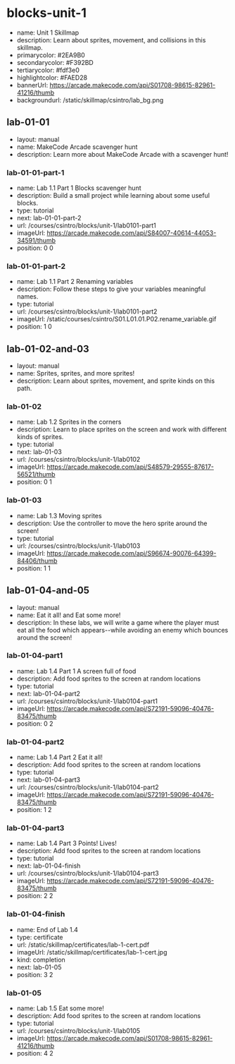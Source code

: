 # blocks-unit-1

* name: Unit 1 Skillmap
* description: Learn about sprites, movement, and collisions in this skillmap.
* primarycolor: #2EA9B0
* secondarycolor: #F392BD
* tertiarycolor: #fdf3e0
* highlightcolor: #FAED28
* bannerUrl: https://arcade.makecode.com/api/S01708-98615-82961-41216/thumb
* backgroundurl: /static/skillmap/csintro/lab_bg.png

## lab-01-01

* layout: manual
* name: MakeCode Arcade scavenger hunt
* description: Learn more about MakeCode Arcade with a scavenger hunt!

### lab-01-01-part-1

* name: Lab 1.1 Part 1 Blocks scavenger hunt
* description: Build a small project while learning about some useful blocks.
* type: tutorial
* next: lab-01-01-part-2
* url: /courses/csintro/blocks/unit-1/lab0101-part1
* imageUrl: https://arcade.makecode.com/api/S84007-40614-44053-34591/thumb
* position: 0 0

### lab-01-01-part-2

* name: Lab 1.1 Part 2 Renaming variables
* description: Follow these steps to give your variables meaningful names.
* type: tutorial
* url: /courses/csintro/blocks/unit-1/lab0101-part2
* imageUrl: /static/courses/csintro/S01.L01.01.P02.rename_variable.gif
* position: 1 0

## lab-01-02-and-03

* layout: manual
* name: Sprites, sprites, and more sprites!
* description: Learn about sprites, movement, and sprite kinds on this path.

### lab-01-02

* name: Lab 1.2 Sprites in the corners
* description: Learn to place sprites on the screen and work with different kinds of sprites.
* type: tutorial
* next: lab-01-03
* url: /courses/csintro/blocks/unit-1/lab0102
* imageUrl: https://arcade.makecode.com/api/S48579-29555-87617-56521/thumb
* position: 0 1

### lab-01-03

* name: Lab 1.3 Moving sprites
* description: Use the controller to move the hero sprite around the screen!
* type: tutorial
* url: /courses/csintro/blocks/unit-1/lab0103
* imageUrl: https://arcade.makecode.com/api/S96674-90076-64399-84406/thumb
* position: 1 1

## lab-01-04-and-05

* layout: manual
* name: Eat it all! and Eat some more!
* description: In these labs, we will write a game where the player must eat all the food
which appears--while avoiding an enemy which bounces around the screen!

### lab-01-04-part1

* name: Lab 1.4 Part 1 A screen full of food
* description: Add food sprites to the screen at random locations
* type: tutorial
* next: lab-01-04-part2
* url: /courses/csintro/blocks/unit-1/lab0104-part1
* imageUrl: https://arcade.makecode.com/api/S72191-59096-40476-83475/thumb
* position: 0 2

### lab-01-04-part2

* name: Lab 1.4 Part 2 Eat it all!
* description: Add food sprites to the screen at random locations
* type: tutorial
* next: lab-01-04-part3
* url: /courses/csintro/blocks/unit-1/lab0104-part2
* imageUrl: https://arcade.makecode.com/api/S72191-59096-40476-83475/thumb
* position: 1 2

### lab-01-04-part3

* name: Lab 1.4 Part 3 Points! Lives!
* description: Add food sprites to the screen at random locations
* type: tutorial
* next: lab-01-04-finish
* url: /courses/csintro/blocks/unit-1/lab0104-part3
* imageUrl: https://arcade.makecode.com/api/S72191-59096-40476-83475/thumb
* position: 2 2

### lab-01-04-finish

* name: End of Lab 1.4
* type: certificate
* url: /static/skillmap/certificates/lab-1-cert.pdf
* imageUrl: /static/skillmap/certificates/lab-1-cert.jpg
* kind: completion
* next: lab-01-05
* position: 3 2

### lab-01-05

* name: Lab 1.5 Eat some more!
* description: Add food sprites to the screen at random locations
* type: tutorial
* url: /courses/csintro/blocks/unit-1/lab0105
* imageUrl: https://arcade.makecode.com/api/S01708-98615-82961-41216/thumb
* position: 4 2
